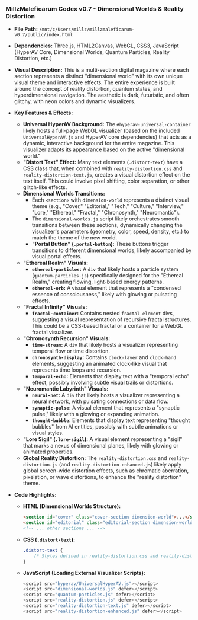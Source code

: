 
### MillzMaleficarum Codex v0.7 - Dimensional Worlds & Reality Distortion

*   **File Path:** `/mnt/c/Users/millz/millzmaleficarum-v0.7/public/index.html`
*   **Dependencies:** Three.js, HTML2Canvas, WebGL, CSS3, JavaScript (HyperAV Core, Dimensional Worlds, Quantum Particles, Reality Distortion, etc.)
*   **Visual Description:** This is a multi-section digital magazine where each section represents a distinct "dimensional world" with its own unique visual theme and interactive effects. The entire experience is built around the concept of reality distortion, quantum states, and hyperdimensional navigation. The aesthetic is dark, futuristic, and often glitchy, with neon colors and dynamic visualizers.
*   **Key Features & Effects:**

    *   **Universal HyperAV Background:** The `#hyperav-universal-container` likely hosts a full-page WebGL visualizer (based on the included `UniversalHyperAV.js` and HyperAV core dependencies) that acts as a dynamic, interactive background for the entire magazine. This visualizer adapts its appearance based on the active "dimensional world."
    *   **"Distort Text" Effect:** Many text elements (`.distort-text`) have a CSS class that, when combined with `reality-distortion.css` and `reality-distortion-text.js`, creates a visual distortion effect on the text itself. This could involve pixel shifting, color separation, or other glitch-like effects.
    *   **Dimensional Worlds Transitions:**
        *   Each `<section>` with `dimension-world` represents a distinct visual theme (e.g., "Cover," "Editorial," "Tech," "Culture," "Interview," "Lore," "Ethereal," "Fractal," "Chronosynth," "Neuromantic").
        *   The `dimensional-worlds.js` script likely orchestrates smooth transitions between these sections, dynamically changing the visualizer's parameters (geometry, color, speed, density, etc.) to match the theme of the new world.
        *   **"Portal Button" (`.portal-button`):** These buttons trigger transitions to different dimensional worlds, likely accompanied by visual portal effects.
    *   **"Ethereal Realm" Visuals:**
        *   **`ethereal-particles`:** A `div` that likely hosts a particle system (`quantum-particles.js`) specifically designed for the "Ethereal Realm," creating flowing, light-based energy patterns.
        *   **`ethereal-orb`:** A visual element that represents a "condensed essence of consciousness," likely with glowing or pulsating effects.
    *   **"Fractal Infinity" Visuals:**
        *   **`fractal-container`:** Contains nested `fractal-element` divs, suggesting a visual representation of recursive fractal structures. This could be a CSS-based fractal or a container for a WebGL fractal visualizer.
    *   **"Chronosynth Recursion" Visuals:**
        *   **`time-stream`:** A `div` that likely hosts a visualizer representing temporal flow or time distortion.
        *   **`chronosynth-display`:** Contains `clock-layer` and `clock-hand` elements, suggesting an animated clock-like visual that represents time loops and recursion.
        *   **`temporal-echo`:** Elements that display text with a "temporal echo" effect, possibly involving subtle visual trails or distortions.
    *   **"Neuromantic Labyrinth" Visuals:**
        *   **`neural-net`:** A `div` that likely hosts a visualizer representing a neural network, with pulsating connections or data flow.
        *   **`synaptic-pulse`:** A visual element that represents a "synaptic pulse," likely with a glowing or expanding animation.
        *   **`thought-bubble`:** Elements that display text representing "thought bubbles" from AI entities, possibly with subtle animations or visual styles.
    *   **"Lore Sigil" (`.lore-sigil`):** A visual element representing a "sigil" that marks a nexus of dimensional planes, likely with glowing or animated properties.
    *   **Global Reality Distortion:** The `reality-distortion.css` and `reality-distortion.js` (and `reality-distortion-enhanced.js`) likely apply global screen-wide distortion effects, such as chromatic aberration, pixelation, or wave distortions, to enhance the "reality distortion" theme.
*   **Code Highlights:**

    *   **HTML (Dimensional Worlds Structure):**
        ```html
        <section id="cover" class="cover-section dimension-world">...</section>
        <section id="editorial" class="editorial-section dimension-world">...</section>
        <!-- ... other sections ... -->
        ```

    *   **CSS (`.distort-text`):**
        ```css
        .distort-text {
            /* Styles defined in reality-distortion.css and reality-distortion-text.js */
        }
        ```

    *   **JavaScript (Loading External Visualizer Scripts):**
        ```javascript
        <script src="hyperav/UniversalHyperAV.js"></script>
        <script src="dimensional-worlds.js" defer></script>
        <script src="quantum-particles.js" defer></script>
        <script src="reality-distortion.js" defer></script>
        <script src="reality-distortion-text.js" defer></script>
        <script src="reality-distortion-enhanced.js" defer></script>
        ```
